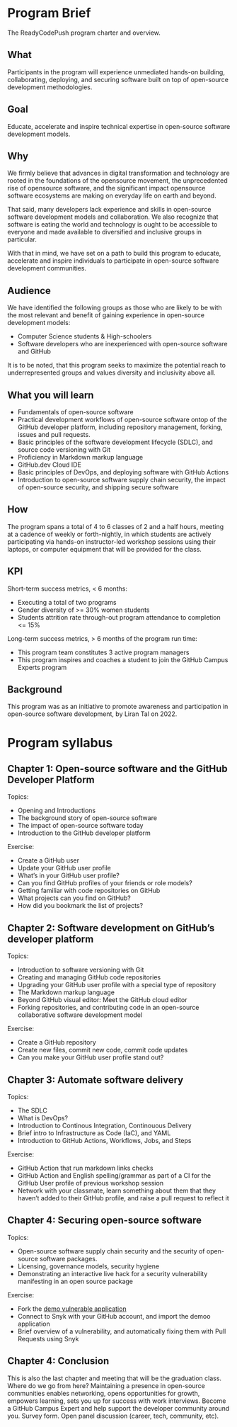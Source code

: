 # Program Brief

The ReadyCodePush program charter and overview.

## What

Participants in the program will experience unmediated hands-on building, collaborating, deploying, and securing software built on top of open-source development methodologies.

## Goal

Educate, accelerate and inspire technical expertise in open-source software development models.

## Why

We firmly believe that advances in digital transformation and technology are rooted in the foundations of the opensource movement, the unprecedented rise of opensource software, and the significant impact opensource software ecosystems are making on everyday life on earth and beyond.

That said, many developers lack experience and skills in open-source software development models and collaboration. We also recognize that software is eating the world and technology is ought to be accessible to everyone and made available to diversified and inclusive groups in particular.

With that in mind, we have set on a path to build this program to educate, accelerate and inspire individuals to participate in open-source software development communities.

## Audience

We have identified the following groups as those who are likely to be with the most relevant and benefit of gaining experience in open-source development models:

* Computer Science students & High-schoolers
* Software developers who are inexperienced with open-source software and GitHub

It is to be noted, that this program seeks to maximize the potential reach to underrepresented groups and values diversity and inclusivity above all.

## What you will learn

* Fundamentals of open-source software
* Practical development workflows of open-source software ontop of the GitHub developer platform, including repository management, forking, issues and pull requests.
* Basic principles of the software development lifecycle (SDLC), and source code versioning with Git
* Proficiency in Markdown markup language
* GitHub.dev Cloud IDE
* Basic principles of DevOps, and deploying software with GitHub Actions
* Introduction to open-source software supply chain security, the impact of open-source security, and shipping secure software

## How

The program spans a total of 4 to 6 classes of 2 and a half hours, meeting at a cadence of weekly or forth-nightly, in which students are actively participating via hands-on instructor-led workshop sessions using their laptops, or computer equipment that will be provided for the class.

## KPI

Short-term success metrics, < 6 months:

* Executing a total of two programs
* Gender diversity of >= 30% women students
* Students attrition rate through-out program attendance to completion <= 15%

Long-term success metrics, > 6 months of the program run time:

* This program team constitutes 3 active program managers
* This program inspires and coaches a student to join the GitHub Campus Experts program

## Background

This program was as an initiative to promote awareness and participation in open-source software development, by Liran Tal on 2022.

# Program syllabus

## Chapter 1: Open-source software and the GitHub Developer Platform

Topics:

* Opening and Introductions
* The background story of open-source software
* The impact of open-source software today
* Introduction to the GitHub developer platform

Exercise:

* Create a GitHub user
* Update your GitHub user profile
* What’s in your GitHub user profile?
* Can you find GitHub profiles of your friends or role models?
* Getting familiar with code repositories on GitHub
* What projects can you find on GitHub?
* How did you bookmark the list of projects?

## Chapter 2: Software development on GitHub’s developer platform

Topics:

* Introduction to software versioning with Git
* Creating and managing GitHub code repositories
* Upgrading your GitHub user profile with a special type of repository
* The Markdown markup language
* Beyond GitHub visual editor: Meet the GitHub cloud editor
* Forking repositories, and contributing code in an open-source collaborative software development model

Exercise:

* Create a GitHub repository
* Create new files, commit new code, commit code updates
* Can you make your GitHub user profile stand out?

## Chapter 3: Automate software delivery

Topics:

* The SDLC
* What is DevOps?
* Introduction to Continous Integration, Continouous Delivery
* Brief intro to Infrastructure as Code (IaC), and YAML
* Introduction to GitHub Actions, Workflows, Jobs, and Steps

Exercise:

* GitHub Action that run markdown links checks
* GitHub Action and English spelling/grammar as part of a CI for the GitHub User profile of previous workshop session
* Network with your classmate, learn something about them that they haven’t added to their GitHub profile, and raise a pull request to reflect it

## Chapter 4: Securing open-source software

Topics:

* Open-source software supply chain security and the security of open-source software packages.
* Licensing, governance models, security hygiene
* Demonstrating an interactive live hack for a security vulnerability manifesting in an open source package

Exercise:

* Fork the [demo vulnerable application](https://github.com/snyk-labs/nodejs-goof)
* Connect to Snyk with your GitHub account, and import the demoo application
* Brief overview of a vulnerability, and automatically fixing them with Pull Requests using Snyk

## Chapter 4: Conclusion

This is also the last chapter and meeting that will be the graduation class.
Where do we go from here? Maintaining a presence in open-source communities enables networking, opens opportunities for growth, empowers learning, sets you up for success with work interviews. Become a GitHub Campus Expert and help support the developer community around you. Survey form. Open panel discussion (career, tech, community, etc). 
